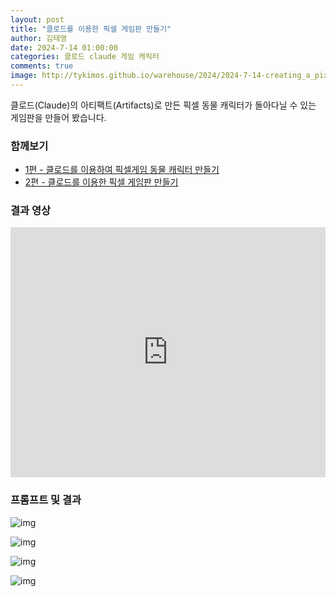 ```yaml
---
layout: post
title: "클로드를 이용한 픽셀 게임판 만들기"
author: 김태영
date: 2024-7-14 01:00:00
categories: 클로드 claude 게임 캐릭터
comments: true
image: http://tykimos.github.io/warehouse/2024/2024-7-14-creating_a_pixel_game_board_with_claude_title.jpg
---
```


클로드(Claude)의 아티팩트(Artifacts)로 만든 픽셀 동물 캐릭터가 돌아다닐 수 있는 게임판을 만들어 봤습니다.

### 함께보기

* [1편 - 클로드를 이용하여 픽셀게임 동물 캐릭터 만들기](https://tykimos.github.io/2024/07/13/creating_pixel_game_animal_characters_with_claude/)
* [2편 - 클로드를 이용한 픽셀 게임판 만들기](https://tykimos.github.io/2024/07/14/2024-7-14-creating_a_pixel_game_board_with_claude/)

### 결과 영상

<iframe width="100%" height="400" src="https://www.youtube.com/embed/IafSDsOGYjA" title="YouTube video player" frameborder="0" allow="accelerometer; autoplay; clipboard-write; encrypted-media; gyroscope; picture-in-picture" allowfullscreen></iframe>

### 프롬프트 및 결과

![img](http://tykimos.github.io/warehouse/2024/2024-7-14-creating_a_pixel_game_board_with_claude_1.jpeg)

![img](http://tykimos.github.io/warehouse/2024/2024-7-14-creating_a_pixel_game_board_with_claude_2.jpeg)

![img](http://tykimos.github.io/warehouse/2024/2024-7-14-creating_a_pixel_game_board_with_claude_3.jpeg)

![img](http://tykimos.github.io/warehouse/2024/2024-7-14-creating_a_pixel_game_board_with_claude_4.jpeg)